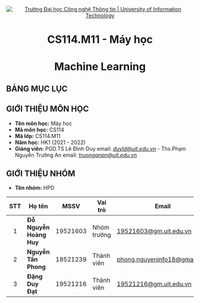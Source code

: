 <!-- Banner -->
<p align="center">
  <a href="https://www.uit.edu.vn/" title="Trường Đại học Công nghệ Thông tin" style="border: none;">
    <img src="https://i.imgur.com/WmMnSRt.png" alt="Trường Đại học Công nghệ Thông tin | University of Information Technology">
  </a>
</p>

<!-- Title -->
<h1 align="center"><b>CS114.M11 - Máy học</b></h1>
<h1 align="center"><b>Machine Learning</b></h1>

## BẢNG MỤC LỤC

## GIỚI THIỆU MÔN HỌC
* **Tên môn học:** Máy học
* **Mã môn học:** CS114
* **Mã lớp:** CS114.M11
* **Năm học:** HK1 (2021 - 2022)
* **Giảng viên:** PGD.TS Lê Đình Duy email: *duyld@uit.edu.vn* - Ths.Phạm Nguyễn Trường An email: *truonganpn@uit.edu.vn* 

## GIỚI THIỆU NHÓM
* **Tên nhóm:** HPD

| STT   | Họ tên                 | MSSV       | Vai trò     | Email                  | Github                                                     | 
| :---: | ---                    | ---        | ---         | ---                    | ---                                                        |
| 1     | <strong>  Đỗ Nguyễn Hoàng Huy </strong>  | 19521603   | Nhóm trưởng | 19521603@gm.uit.edu.vn | https://github.com/Al3xDo                | 
| 2     |<strong> Nguyễn Tấn Phong </strong>   | 18521239   | Thành viên  | phong.nguyeninfo18@gmai.com | https://github.com/Phongnguyen2705  |
| 3     | <strong> Đặng Duy Đạt </strong>      | 19521216   | Thành viên  |  19521216@gm.uit.edu.vn |https://github.com/DangDuyDat       |
